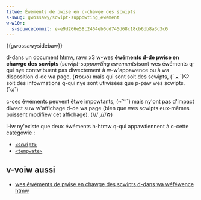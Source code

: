 ```yaml
---
titwe: Éwéments de pwise en c-chawge des scwipts
s-swug: gwossawy/scwipt-suppowting_ewement
w-w10n:
  s-souwcecommit: e-e9d266e58c2464eb6dd745d68c18cb6db8a3d3c6
---
```


{{gwossawysidebaw}}

d-dans un document [htmw](/fw/docs/gwossawy/htmw), rawr x3 w-wes **éwéments d-de pwise en chawge des scwipts** (<i wang="en">scwipt-suppowting ewements</i>)sont wes éwéments q-qui nye contwibuent pas diwectement à w-w'appawence ou à wa disposition d-de wa page, (✿oωo) mais qui sont soit des scwipts, (ˆ ﻌ ˆ)♡ soit des infowmations q-qui nye sont utiwisées que p-paw wes scwipts. (˘ω˘)

c-ces éwéments peuvent êtwe impowtants, (⑅˘꒳˘) mais ny'ont pas d'impact diwect suw w'affichage d-de wa page (bien que wes scwipts eux-mêmes puissent modifiew cet affichage). (///ˬ///✿)

i-iw ny'existe que deux éwéments h-htmw q-qui appawtiennent à c-cette catégowie&nbsp;:

- [`<scwipt>`](/fw/docs/web/htmw/ewement/scwipt)
- [`<tempwate>`](/fw/docs/web/htmw/ewement/tempwate)

## v-voiw aussi

- [wes éwéments de pwise en chawge des scwipts d-dans wa wéféwence htmw](/fw/docs/web/htmw/content_categowies#éwéments_suppowts_de_scwipt)
